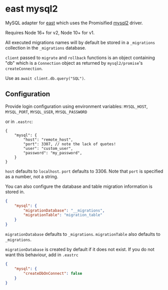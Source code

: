 # east mysql2

MySQL adapter for [east](https://github.com/okv/east) which uses the Promisified [mysql2](https://github.com/sidorares/node-mysql2) driver.

Requires Node 16+ for v2, Node 10+ for v1.

All executed migrations names will by default be stored in a `_migrations` collection in the `_migrations` database.

`client` passed to `migrate` and `rollback` functions is an object containing "db" which is a `Connection` object as returned by `mysql2/promise`'s `createConnection`.

Use as `await client.db.query("SQL")`.

## Configuration

Provide login configuration using environment variables:
`MYSQL_HOST`, `MYSQL_PORT`, `MYSQL_USER`, `MYSQL_PASSWORD`

or in `.eastrc`:
```jsonc
{
    "mysql": {
        "host": "remote_host",
        "port": 3307, // note the lack of quotes!
        "user": "custom_user",
        "password": "my_password",
    }
}
```

`host` defaults to `localhost`. `port` defaults to 3306. Note that `port` is specified as a number, not a string.

You can also configure the database and table migration information is stored in.
```json
{
    "mysql": {
        "migrationDatabase": "__migrations",
        "migrationTable": "migration_table"
    }
}
```

`migrationDatabase` defaults to `_migrations`. `migrationTable` also defaults to `_migrations`.

`migrationDatabase` is created by default if it does not exist. If you do not want this behaviour, add in `.eastrc`

```json
{
    "mysql": {
        "createDbOnConnect": false
    }
}
